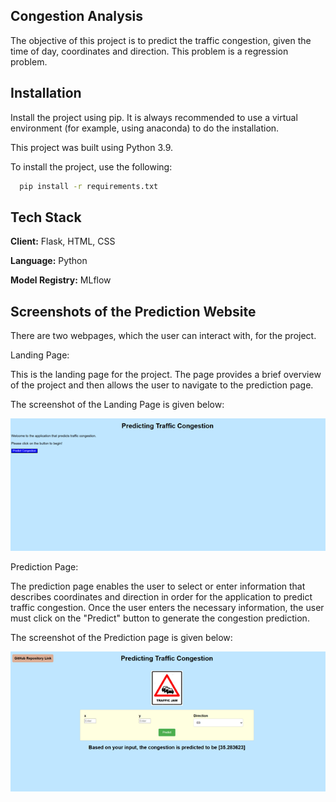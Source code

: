 ## Congestion Analysis

The objective of this project is to predict the traffic congestion, given the time of day, coordinates and direction. This problem is a regression problem.

## Installation

Install the project using pip. It is always recommended to use a virtual environment (for example, using anaconda) to do the installation.

This project was built using Python 3.9.

To install the project, use the following: 

```bash
  pip install -r requirements.txt
```
    
## Tech Stack

**Client:** Flask, HTML, CSS

**Language:** Python

**Model Registry:** MLflow

## Screenshots of the Prediction Website 

There are two webpages, which the user can interact with, for the project. 

Landing Page:

This is the landing page for the project. The page provides a brief overview of the project and then allows the user to navigate to the prediction page. 

The screenshot of the Landing Page is given below:

![Landing Page Screenshot Link](https://github.com/abbeymaj80/my-ml-datasets/blob/master/screenshots/Congestion_Landing_Page.png)

Prediction Page:

The prediction page enables the user to select or enter information that describes coordinates and direction in order for the application to predict traffic congestion. Once the user enters the necessary information, the user must click on the "Predict" button to generate the congestion prediction.

The screenshot of the Prediction page is given below:

![Prediction page Screenshot Link](https://github.com/abbeymaj80/my-ml-datasets/blob/master/screenshots/Congestion_Prediction_Page.png)